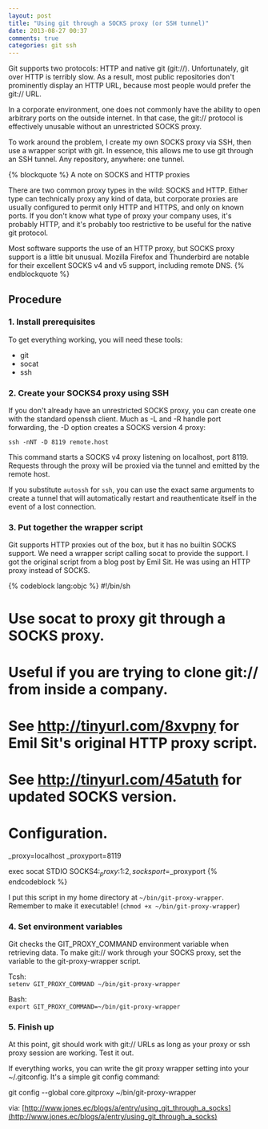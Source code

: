 ```yaml
---
layout: post
title: "Using git through a SOCKS proxy (or SSH tunnel)"
date: 2013-08-27 00:37
comments: true
categories: git ssh
---
```


Git supports two protocols: HTTP and native git (git://). Unfortunately, git over HTTP is terribly slow. As a result, most public repositories don't prominently display an HTTP URL, because most people would prefer the git:// URL.

In a corporate environment, one does not commonly have the ability to open arbitrary ports on the outside internet. In that case, the git:// protocol is effectively unusable without an unrestricted SOCKS proxy.

To work around the problem, I create my own SOCKS proxy via SSH, then use a wrapper script with git. In essence, this allows me to use git through an SSH tunnel. Any repository, anywhere: one tunnel.
<!--more-->

{% blockquote %}
A note on SOCKS and HTTP proxies

There are two common proxy types in the wild: SOCKS and HTTP. Either type can technically proxy any kind of data, but corporate proxies are usually configured to permit only HTTP and HTTPS, and only on known ports. If you don't know what type of proxy your company uses, it's probably HTTP, and it's probably too restrictive to be useful for the native git protocol.

Most software supports the use of an HTTP proxy, but SOCKS proxy support is a little bit unusual. Mozilla Firefox and Thunderbird are notable for their excellent SOCKS v4 and v5 support, including remote DNS.
{% endblockquote %}

## Procedure

### 1. Install prerequisites

To get everything working, you will need these tools:

- git
- socat
- ssh

### 2. Create your SOCKS4 proxy using SSH

If you don't already have an unrestricted SOCKS proxy, you can create one with the standard openssh client. Much as -L and -R handle port forwarding, the -D option creates a SOCKS version 4 proxy:  

`ssh -nNT -D 8119 remote.host`  

This command starts a SOCKS v4 proxy listening on localhost, port 8119. Requests through the proxy will be proxied via the tunnel and emitted by the remote host.  

If you substitute `autossh` for `ssh`, you can use the exact same arguments to create a tunnel that will automatically restart and reauthenticate itself in the event of a lost connection.

### 3. Put together the wrapper script

Git supports HTTP proxies out of the box, but it has no builtin SOCKS support. We need a wrapper script calling socat to provide the support. I got the original script from a blog post by Emil Sit. He was using an HTTP proxy instead of SOCKS.

{% codeblock lang:objc %}
#!/bin/sh
#
# Use socat to proxy git through a SOCKS proxy.
# Useful if you are trying to clone git:// from inside a company.
#
# See http://tinyurl.com/8xvpny for Emil Sit's original HTTP proxy script.
# See http://tinyurl.com/45atuth for updated SOCKS version.
#

# Configuration.
_proxy=localhost
_proxyport=8119

exec socat STDIO SOCKS4:$_proxy:$1:$2,socksport=$_proxyport
{% endcodeblock %}

I put this script in my home directory at `~/bin/git-proxy-wrapper`.  
Remember to make it executable! (`chmod +x ~/bin/git-proxy-wrapper`)

### 4. Set environment variables

Git checks the GIT_PROXY_COMMAND environment variable when retrieving data. To make git:// work through your SOCKS proxy, set the variable to the git-proxy-wrapper script.

Tcsh:  
`setenv GIT_PROXY_COMMAND ~/bin/git-proxy-wrapper`  

Bash:  
`export GIT_PROXY_COMMAND=~/bin/git-proxy-wrapper`

### 5. Finish up

At this point, git should work with git:// URLs as long as your proxy or ssh proxy session are working. Test it out.

If everything works, you can write the git proxy wrapper setting into your ~/.gitconfig. It's a simple git config command:

git config --global core.gitproxy ~/bin/git-proxy-wrapper

via: [http://www.jones.ec/blogs/a/entry/using_git_through_a_socks](http://www.jones.ec/blogs/a/entry/using_git_through_a_socks)

